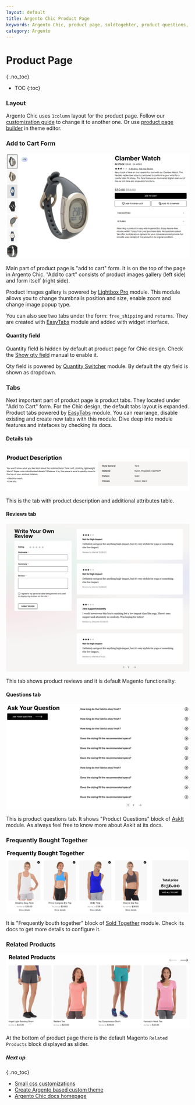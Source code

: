 ```yaml
---
layout: default
title: Argento Chic Product Page
keywords: Argento Chic, product page, soldtogehter, product questions, tabs
category: Argento
---
```


# Product Page
{:.no_toc}

* TOC
{:toc}

### Layout

Argento Chic uses `1column` layout for the product page. Follow our [customization guide](/m2/argento/customization/change-page-layout/)
to change it to another one. Or use [product page builder](/m2/argento/customization/theme-editor/#product-page-builder) in theme editor.

### Add to Cart Form

![Add to cart form](/images/m2/argento/chic/product/add-form.png)

Main part of product page is "add to cart" form. It is on the top of the page in Argento Chic. "Add to cart" consists of product images gallery (left side) and form itself (right side).

Product images gallery is powered by [Lightbox Pro](/m2/extensions/lightboxpro/) module. This module allows you to change thumbnails position and size, enable zoom and change image popup type.

You can also see two tabs under the form: `free_shipping` and `returns`. They are created with [EasyTabs](/m2/extensions/easytabs/) module and added with widget interface.

#### Quantity field

Quantity field is hidden by default at product page for Chic design. Check the [Show qty field](/m2/argento/chic/customization/#show-qty-field-at-product-page) manual to enable it.

Qty field is powered by [Quantity Switcher](/m2/extensions/qty-switcher/) module. By default the qty field is shown as dropdown.

### Tabs

Next important part of product page is product tabs. They located under "Add to Cart" form. For the Chic design, the default tabs layout is expanded. Product tabs powered by [EasyTabs](/m2/extensions/easytabs/) module. You can rearrange, disable existing and create new tabs with this module. Dive deep into module features and intefaces by checking its docs.

#### Details tab

![Details tab](/images/m2/argento/chic/product/tab-details.png)

This is the tab with product description and additional attributes table.

#### Reviews tab

![Reviews tab](/images/m2/argento/chic/product/tab-reviews.png)

This tab shows product reviews and it is default Magento functionality.

#### Questions tab

![Questions tab](/images/m2/argento/chic/product/tab-questions.png)

This is product questions tab. It shows "Product Questions" block of [AskIt](/m2/extensions/askit/) module. As always feel free to know more about AskIt at its docs.

### Frequently Bought Together

![Frequently Bought Together](/images/m2/argento/chic/product/bought-together.png)

It is "Frequently bouth together" block of [Sold Together](/m2/extensions/soldtogether/) module. Check its docs to get more details to configure it.

### Related Products

![Related Products](/images/m2/argento/chic/product/related.png)

At the bottom of product page there is the default Magento `Related Products` block displayed as slider.

##### Next up
{:.no_toc}

- [Small css customizations](/m2/argento/customization/custom-css/)
- [Create Argento based custom theme](/m2/argento/customization/custom-theme/)
- [Argento Chic docs homepage](/m2/argento/chic/)

